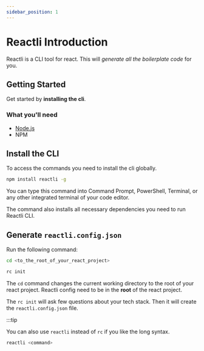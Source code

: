 ```yaml
---
sidebar_position: 1
---
```


# Reactli Introduction

Reactli is a CLI tool for react. This will _generate all the boilerplate code_ for you.

## Getting Started

Get started by **installing the cli**.

### What you'll need

- [Node.js](https://nodejs.org/en/download/)
- NPM

## Install the CLI

To access the commands you need to install the cli globally.

```bash
npm install reactli -g
```

You can type this command into Command Prompt, PowerShell, Terminal, or any other integrated terminal of your code editor.

The command also installs all necessary dependencies you need to run Reactli CLI.

## Generate `reactli.config.json`

Run the following command:

```bash
cd <to_the_root_of_your_react_project>
```

```bash
rc init
```

The `cd` command changes the current working directory to the root of your react project.
Reactli config need to be in the **root** of the react project.

The `rc init` will ask few questions about your tech stack. Then it will create the `reactli.config.json` file.

:::tip

You can also use `reactli` instead of `rc` if you like the long syntax.

```bash title=Example
reactli <command>
```

